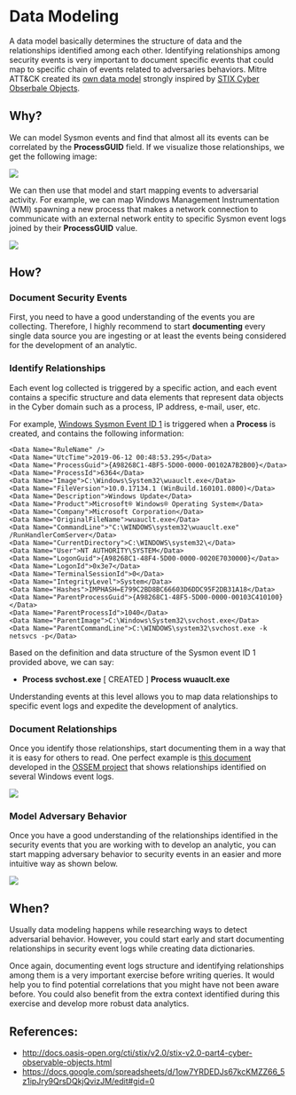 # Data Modeling

A data model basically determines the structure of data and the relationships identified among each other. Identifying relationships among security events is very important to document specific events that could map to specific chain of events related to adversaries behaviors. Mitre ATT&CK created its [own data model](https://car.mitre.org/data_model/) strongly inspired by [STIX Cyber Obserbale Objects](http://docs.oasis-open.org/cti/stix/v2.0/stix-v2.0-part4-cyber-observable-objects.html).

## Why?
We can model Sysmon events and find that almost all its events can be correlated by the **ProcessGUID** field. If we visualize those relationships, we get the following image:

![](../images/SYSMON_DATA_MODEL.png)

We can then use that model and start mapping events to adversarial activity. For example, we can map Windows Management Instrumentation (WMI) spawning a new process that makes a network connection to communicate with an external network entity to specific Sysmon event logs joined by their **ProcessGUID** value.

![](../images/SYSMON_WMI_MODEL.png)

## How?

### Document Security Events
First, you need to have a good understanding of the events you are collecting. Therefore, I highly recommend to start **documenting** every single data source you are ingesting or at least the events being considered for the development of an analytic.

### Identify Relationships
Each event log collected is triggered by a specific action, and each event contains a specific structure and data elements that represent data objects in the Cyber domain such as a process, IP address, e-mail, user, etc.

For example, [Windows Sysmon Event ID 1](https://github.com/OTRF/OSSEM/blob/master/data_dictionaries/windows/sysmon/events/event-1.md) is triggered when a **Process** is created, and contains the following information:

```
<Data Name="RuleName" /> 
<Data Name="UtcTime">2019-06-12 00:48:53.295</Data> 
<Data Name="ProcessGuid">{A98268C1-4BF5-5D00-0000-00102A7B2B00}</Data> 
<Data Name="ProcessId">6364</Data> 
<Data Name="Image">C:\Windows\System32\wuauclt.exe</Data> 
<Data Name="FileVersion">10.0.17134.1 (WinBuild.160101.0800)</Data> 
<Data Name="Description">Windows Update</Data> 
<Data Name="Product">Microsoft® Windows® Operating System</Data> 
<Data Name="Company">Microsoft Corporation</Data> 
<Data Name="OriginalFileName">wuauclt.exe</Data> 
<Data Name="CommandLine">"C:\WINDOWS\system32\wuauclt.exe" /RunHandlerComServer</Data> 
<Data Name="CurrentDirectory">C:\WINDOWS\system32\</Data> 
<Data Name="User">NT AUTHORITY\SYSTEM</Data> 
<Data Name="LogonGuid">{A98268C1-48F4-5D00-0000-0020E7030000}</Data> 
<Data Name="LogonId">0x3e7</Data> 
<Data Name="TerminalSessionId">0</Data> 
<Data Name="IntegrityLevel">System</Data> 
<Data Name="Hashes">IMPHASH=E799C2BD8BC66603D6DDC95F2DB31A18</Data> 
<Data Name="ParentProcessGuid">{A98268C1-48F5-5D00-0000-00103C410100}</Data> 
<Data Name="ParentProcessId">1040</Data> 
<Data Name="ParentImage">C:\Windows\System32\svchost.exe</Data> 
<Data Name="ParentCommandLine">C:\WINDOWS\system32\svchost.exe -k netsvcs -p</Data>
```

Based on the definition and data structure of the Sysmon event ID 1 provided above, we can say:

* **Process svchost.exe** [ CREATED ] **Process wuauclt.exe**

Understanding events at this level allows you to map data relationships to specific event logs and expedite the development of analytics.

### Document Relationships
Once you identify those relationships, start documenting them in a way that it is easy for others to read. One perfect example is [this document](https://docs.google.com/spreadsheets/d/1ow7YRDEDJs67kcKMZZ66_5z1ipJry9QrsDQkjQvizJM/edit?usp=sharing) developed in the [OSSEM project](https://github.com/OTRF/OSSEM) that shows relationships identified on several Windows event logs.

![](../images/DATA_MODELING_TABLE.png)

### Model Adversary Behavior
Once you have a good understanding of the relationships identified in the security events that you are working with to develop an analytic, you can start mapping adversary behavior to security events in an easier and more intuitive way as shown below.

![](../images/DATA_MODELING_ADVERSARY.png)

## When?
Usually data modeling happens while researching ways to detect adversarial behavior. However, you could start early and start documenting relationships in security event logs while creating data dictionaries.

Once again, documenting event logs structure and identifying relationships among them is a very important exercise before writing queries. It would help you to find potential correlations that you might have not been aware before. You could also benefit from the extra context identified during this exercise and develop more robust data analytics.

## References:

* http://docs.oasis-open.org/cti/stix/v2.0/stix-v2.0-part4-cyber-observable-objects.html
* https://docs.google.com/spreadsheets/d/1ow7YRDEDJs67kcKMZZ66_5z1ipJry9QrsDQkjQvizJM/edit#gid=0
